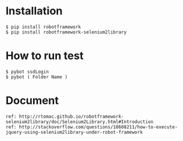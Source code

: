 # Installation
	
	$ pip install robotframework
	$ pip install robotframework-selenium2library

# How to run test

    $ pybot ssdLogin
    $ pybot ( Folder Name )

# Document

    ref: http://rtomac.github.io/robotframework-selenium2library/doc/Selenium2Library.html#Introduction
    ref: http://stackoverflow.com/questions/18608211/how-to-execute-jquery-using-selenium2library-under-robot-framework
